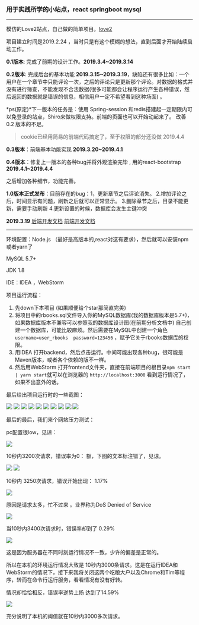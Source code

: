 ### 用于实践所学的小站点，react springboot mysql

---

模仿的Love2站点，自己做的简单项目。[love2](https://love2.io) 

项目建立时间是2019.2.24 ，当时只是有这个模糊的想法，直到后面才开始陆续启动工作。



**0.1版本**: 完成了前期的设计工作。**2019.3.4~2019.3.14**

**0.2版本**: 完成后台的基本功能  **2019.3.15~2019.3.19**，缺陷还有很多比如：一个用户在一个章节中只能评论一次，之后的评论只是更新那个评论。对数据的格式并没有进行筛查，不能发现不合法数据(很多可能都会让程序运行产生各种错误，然后返回的数据就是错误的信息，相信用户一定不希望看到这种场面)  。

*ps(原定)*下一版本的任务是：使用 Spring-session 和redis搭建起一定期限内可以免登录的站点，Shiro来做权限支持。前端的页面也可以开始动起来了。 改善0.2 版本的不足。

> cookie已经用简易的前端代码搞定了，至于权限的部分还没做  2019.4.4

**0.3版本**：前端基本功能实现  **2019.3.20~2019.4.1**

**0.4版本**：修复上一版本的各种bug并将外观渲染完毕 , 用的react-bootstrap **2019.4.1~2019.4.4**

之后增加各种细节，功能完善。

**1.0版本正式发布**：目前存在的bug：1，更新章节之后评论消失。 2.增加评论之后，时间显示有问题，刷新之后就可以正常显示。 3.删除章节之后，目录不能更新，需要手动刷新  4.更新设置的时候，数据库会发生主键冲突 





**2019.3.19** [后端开发文档](https://github.com/krystalics/RBooks/blob/master/%E5%BC%80%E5%8F%91%E7%AC%94%E8%AE%B0.markdown) [前端开发文档](https://github.com/krystalics/RBooks/blob/master/%E5%89%8D%E7%AB%AF%E5%BC%80%E5%8F%91%E7%AC%94%E8%AE%B0.markdown)

------

环境配置：Node.js （最好是高版本的,react对这有要求），然后就可以安装npm或者yarn了

MySQL 5.7+  

JDK 1.8

IDE：IDEA ，WebStorm



项目运行流程：

1. 先down下本项目 (如果顺便给个star那简直完美)
2. 将项目中的rbooks.sql文件导入你的MySQL数据库(我的数据库版本是5.7+)，如果数据库版本不兼容可以参照我的数据库设计图(在前期分析文档中) 自己创建一个数据库，可能比较麻烦。然后需要在MySQL中创建一个角色`username=user_rbooks  password=123456` ，赋予它关于rbooks数据库的权限。
3. 用IDEA 打开backend，然后点击运行。中间可能出现各种bug，很可能是Maven版本，或者各个依赖的版不一样。
4. 然后用WebStorm 打开frontend文件夹，直接在前端项目的根目录`npm start | yarn start`就可以在浏览器的 `http://localhost:3000` 看到运行情况了，如果不出意外的话。



最后给出项目运行时的一些截图：

<img src="./img/30.png">

<img src="./img/30-1.png">

<img src="./img/30-2.png">

<img src="./img/31.png">

<img src="./img/31-2.png">

<img src="./img/31-3.png">

<img src="./img/31-4.png">

<img src="./img/32.png">

<img src="./img/34-2.png">

<img src="./img/33.png">



最后的最后，我们来个网站压力测试：

pc配置很low，见谅：

<img src="./img/38.png">



10秒内3200次请求，错误率为0：  额，下图的文本标注错了，见谅。

<img src="./img/36.png">

<img src="./img/36-1.png">



10秒内 3250次请求，错误开始出现： 1.17%

<img src="./img/37.png">

原因是请求太多，忙不过来 。业界称为DoS  Denied of Service

<img src="./img/35-2.png">

 当10秒内3400次请求时，错误率却到了 0.29%

<img src="./img/40.png">



这是因为服务器在不同时刻运行情况不一致，少许的偏差是正常的。

所以在本机的环境运行情况大致是  10秒内3000条请求。这是在运行IDEA和WebStorm的情况下，接下来我将关闭这两个吃粮大户以及Chrome和Tim等程序，转而在命令行运行服务，看看情况有没有好转。

情况却恰恰相反，错误率逆势上扬 达到了14.59%

<img src="./img/41.png">



充分说明了本机的阈值就在10秒内3000多次请求。